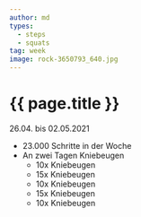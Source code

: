 ```yaml
---
author: md
types:
  - steps
  - squats
tag: week
image: rock-3650793_640.jpg
---
```

# {{ page.title }}
26.04. bis 02.05.2021

- 23.000 Schritte in der Woche
- An zwei Tagen Kniebeugen
  - 10x Kniebeugen
  - 15x Kniebeugen
  - 10x Kniebeugen
  - 15x Kniebeugen
  - 10x Kniebeugen
